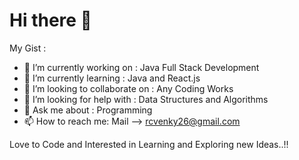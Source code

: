 # Hi there 👋


<!--
**rcvenky/rcvenky** is a ✨ _special_ ✨ repository because its `README.md` (this file) appears on your GitHub profile.
-->

 My Gist :


 - 🔭 I’m currently working on : Java Full Stack Development
 - 🌱 I’m currently learning : Java and React.js
 - 👯 I’m looking to collaborate on : Any Coding Works
 - 🤔 I’m looking for help with : Data Structures and Algorithms
 - 💬 Ask me about : Programming
 - 📫 How to reach me: Mail --> rcvenky26@gmail.com

Love to Code and Interested in Learning and Exploring new Ideas..!!

<!--
# - 📫 How to reach me: [Venkatesh Rajendran](rcvenky26@gmail.com)
-->

